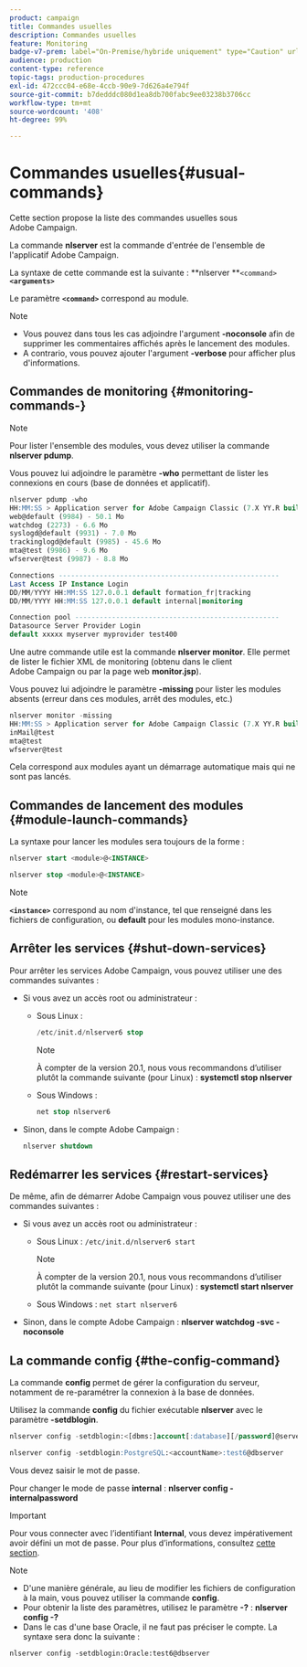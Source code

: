 ```yaml
---
product: campaign
title: Commandes usuelles
description: Commandes usuelles
feature: Monitoring
badge-v7-prem: label="On-Premise/hybride uniquement" type="Caution" url="https://experienceleague.adobe.com/docs/campaign-classic/using/installing-campaign-classic/architecture-and-hosting-models/hosting-models-lp/hosting-models.html?lang=fr" tooltip="S’applique uniquement aux déploiements on-premise et hybrides"
audience: production
content-type: reference
topic-tags: production-procedures
exl-id: 472ccc04-e68e-4ccb-90e9-7d626a4e794f
source-git-commit: b7dedddc080d1ea8db700fabc9ee03238b3706cc
workflow-type: tm+mt
source-wordcount: '408'
ht-degree: 99%

---
```


# Commandes usuelles{#usual-commands}



Cette section propose la liste des commandes usuelles sous Adobe Campaign.

La commande **nlserver** est la commande d&#39;entrée de l&#39;ensemble de l&#39;applicatif Adobe Campaign.

La syntaxe de cette commande est la suivante : **nlserver **`<command>`****`<arguments>`****

Le paramètre **`<command>`** correspond au module.

>[!NOTE]
>
>* Vous pouvez dans tous les cas adjoindre l&#39;argument **-noconsole** afin de supprimer les commentaires affichés après le lancement des modules.
>* A contrario, vous pouvez ajouter l&#39;argument **-verbose** pour afficher plus d&#39;informations.
>

## Commandes de monitoring {#monitoring-commands-}

>[!NOTE]
>
>Pour lister l&#39;ensemble des modules, vous devez utiliser la commande **nlserver pdump**.

Vous pouvez lui adjoindre le paramètre **-who** permettant de lister les connexions en cours (base de données et applicatif).

```sql
nlserver pdump -who
HH:MM:SS > Application server for Adobe Campaign Classic (7.X YY.R build XXX@SHA1) of DD/MM/YYYY
web@default (9984) - 50.1 Mo
watchdog (2273) - 6.6 Mo
syslogd@default (9931) - 7.0 Mo
trackinglogd@default (9985) - 45.6 Mo
mta@test (9986) - 9.6 Mo
wfserver@test (9987) - 8.8 Mo

Connections ------------------------------------------------------
Last Access IP Instance Login 
DD/MM/YYYY HH:MM:SS 127.0.0.1 default formation_fr|tracking
DD/MM/YYYY HH:MM:SS 127.0.0.1 default internal|monitoring

Connection pool --------------------------------------------------
Datasource Server Provider Login 
default xxxxx myserver myprovider test400
```

Une autre commande utile est la commande **nlserver monitor**. Elle permet de lister le fichier XML de monitoring (obtenu dans le client Adobe Campaign ou par la page web **monitor.jsp**).

Vous pouvez lui adjoindre le paramètre **-missing** pour lister les modules absents (erreur dans ces modules, arrêt des modules, etc.)

```sql
nlserver monitor -missing
HH:MM:SS > Application server for Adobe Campaign Classic (7.X YY.R build XXX@SHA1) of DD/MM/YYYY
inMail@test
mta@test
wfserver@test
```

Cela correspond aux modules ayant un démarrage automatique mais qui ne sont pas lancés.

## Commandes de lancement des modules {#module-launch-commands}

La syntaxe pour lancer les modules sera toujours de la forme :

```sql
nlserver start <module>@<INSTANCE>
```

```sql
nlserver stop <module>@<INSTANCE>
```

>[!NOTE]
>
>**`<instance>`** correspond au nom d&#39;instance, tel que renseigné dans les fichiers de configuration, ou **default** pour les modules mono-instance.

## Arrêter les services {#shut-down-services}

Pour arrêter les services Adobe Campaign, vous pouvez utiliser une des commandes suivantes :

* Si vous avez un accès root ou administrateur :

   * Sous Linux :

     ```sql
     /etc/init.d/nlserver6 stop
     ```

     >[!NOTE]
     >
     >À compter de la version 20.1, nous vous recommandons d’utiliser plutôt la commande suivante (pour Linux) : **systemctl stop nlserver**

   * Sous Windows :

     ```sql
     net stop nlserver6
     ```

* Sinon, dans le compte Adobe Campaign :

  ```sql
  nlserver shutdown 
  ```

## Redémarrer les services {#restart-services}

De même, afin de démarrer Adobe Campaign vous pouvez utiliser une des commandes suivantes :

* Si vous avez un accès root ou administrateur :

   * Sous Linux : `/etc/init.d/nlserver6 start`

     >[!NOTE]
     >
     >À compter de la version 20.1, nous vous recommandons d’utiliser plutôt la commande suivante (pour Linux) : **systemctl start nlserver**

   * Sous Windows : `net start nlserver6`

* Sinon, dans le compte Adobe Campaign : **nlserver watchdog -svc -noconsole**

## La commande config {#the-config-command}

La commande **config** permet de gérer la configuration du serveur, notamment de re-paramétrer la connexion à la base de données.

Utilisez la commande **config** du fichier exécutable **nlserver** avec le paramètre **-setdblogin**.

```sql
nlserver config -setdblogin:<[dbms:]account[:database][/password]@server>
```

```sql
nlserver config -setdblogin:PostgreSQL:<accountName>:test6@dbserver
```

Vous devez saisir le mot de passe.

Pour changer le mode de passe **internal** : **nlserver config -internalpassword**

>[!IMPORTANT]
>
>Pour vous connecter avec l’identifiant **Internal**, vous devez impérativement avoir défini un mot de passe. Pour plus d’informations, consultez [cette section](../../installation/using/configuring-campaign-server.md#internal-identifier).

>[!NOTE]
>
>* D&#39;une manière générale, au lieu de modifier les fichiers de configuration à la main, vous pouvez utiliser la commande **config**.
>* Pour obtenir la liste des paramètres, utilisez le paramètre **-?** : **nlserver config -?**
>* Dans le cas d&#39;une base Oracle, il ne faut pas préciser le compte. La syntaxe sera donc la suivante :
>
>  `nlserver config -setdblogin:Oracle:test6@dbserver`
>

